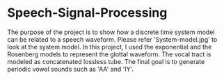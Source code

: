 # Speech-Signal-Processing
The purpose of the project is to show how a discrete time system model can be related to a speech waveform. Please refer 'System-model.jpg' to look at the system model. 
In this project, I used the exponential and the Rosenberg models to represent the glottal waveform. The vocal tract is modeled as concatenated lossless tube. The final goal is to generate periodic vowel sounds such as 'AA' and 'IY'.

